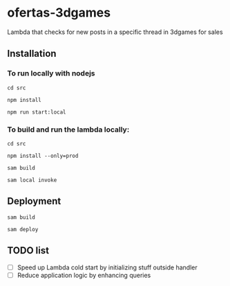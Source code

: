 # ofertas-3dgames

Lambda that checks for new posts in a specific thread in 3dgames for sales

## Installation

### To run locally with nodejs

`cd src`

`npm install`

`npm run start:local`

### To build and run the lambda locally:

`cd src`

`npm install --only=prod`

`sam build`

`sam local invoke`

## Deployment

`sam build`

`sam deploy`

## TODO list

- [ ] Speed up Lambda cold start by initializing stuff outside handler
- [ ] Reduce application logic by enhancing queries
